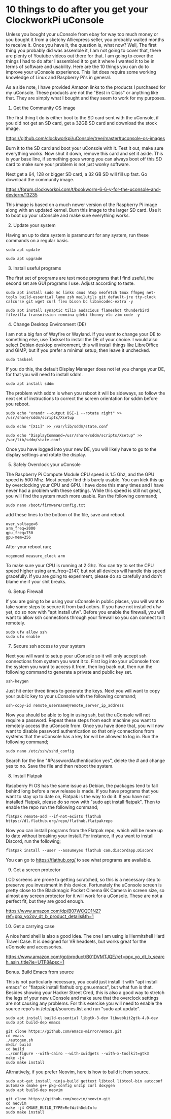 # 10 things to do after you get your ClockworkPi uConsole

Unless you bought your uConsole from ebay for way too much money or you bought it from a sketchy Alliexpress seller, you probably waited months to receive it. Once you have it, the question is, what now? Well, The first thing you probably did was  assemble it, I am not going to cover that, there are plenty of Youtube videos out there for that. I am going to cover the things I had to do after I assembled it to get it where I wanted it to be in terms of software and usability. Here are the 10 things you can do to improve your uConsole experience. This list does require some working knowledge of Linux and Raspberry Pi's in general.

As a side note, I have provided Amazon links to the products I purchased for my uConsole. These products are not the "Best in Class" or anything like that. They are simply what I bought and they seem to work for my purposes.

1. Get the Community OS image

The first thing t do is either boot to the SD card sent with the uConsole, if you did not get an SD card, get a 32GB SD card and download the stock image.

https://github.com/clockworkpi/uConsole/tree/master#uconsole-os-images

Burn it to the SD card and boot your uConsole with it. Test it out, make sure everything works. Now shut it down, remove this card and set it aside. This is your base line, if something goes wrong you can always boot off this SD card to make sure your problem is not just wonky software.

Next get a 64, 128 or bigger SD card, a 32 GB SD will fill up fast. Go download the community image.

https://forum.clockworkpi.com/t/bookworm-6-6-y-for-the-uconsole-and-devterm/13235

This image is based on a much newer version of the Raspberry Pi image along with an updated kernel. Burn this image to the larger SD card. Use it to boot up your uConsole and make sure everything works.

2. Update your system

Having an up to date system is paramount for any system, run these commands on a regular basis.

    sudo apt update

    sudo apt upgrade

3. Install useful programs

The first set of programs are text mode programs that I find useful, the second set are GUI programs I use. Adjust according to taste.

    sudo apt install sudo mc links cmus htop neofetch tmux ffmpeg net-tools build-essential lame zsh mailutils git default-jre tty-clock calcurse git wget curl flex bison bc libavcodec-extra -y

    sudo apt install synaptic tilix audacious flameshot thunderbird filezilla transmission remmina gdebi thonny vlc zim code -y

4. Change Desktop Environment (DE)

I am not a big fan of Wayfire or Wayland. If you want to change your DE to something else, use Tasksel to install the DE of your choice. I would also select Debian desktop environment, this will install things like LibreOffice and GIMP, but if you prefer a minimal setup, then leave it unchecked.

    sudo tasksel

If you do this, the default Display Manager does not let you change your DE, for that you will need to install sddm.

    sudo apt install sddm

The problem with sddm is when you reboot it will be sideways, so follow the next set of instructions to correct the screen orientation for sddm before you reboot.

    sudo echo "xrandr --output DSI-1 --rotate right" >>  /usr/share/sddm/scripts/Xsetup

    sudo echo "[X11]" >> /var/lib/sddm/state.conf

    sudo echo "DisplayCommand=/usr/share/sddm/scripts/Xsetup" >> /var/lib/sddm/state.conf

Once you have logged into your new DE, you will likely have to go to the display settings and rotate the display.

5. Safely Overclock your uConsole

The Raspberry Pi Compute Module CPU speed is 1.5 Ghz, and the GPU speed is 500 Mhz.  Most people find this barely usable. You can kick this up by overclocking your CPU and GPU. I have done this many times and I have never had a problem with these settings. While this speed is still not great, you will find the system much more usable. Run the following command;

    sudo nano /boot/firmware/config.txt

add these lines to the bottom of the file, save and reboot.

    over_voltage=6
    arm_freq=2000
    gpu_freq=750
    gpu-mem=256

After your reboot run;

    vcgencmd measure_clock arm

To make sure your CPU is running at 2 Ghz. You can try to set the CPU speed higher using arm_freq=2147, but not all devices will handle this speed gracefully. If you are going to experiment, please do so carefully and don't blame me if your shit breaks.

6. Setup Firewall

If you are going to be using your uConsole in public places, you will want to take some steps to secure it from bad actors. If you have not installed ufw yet, do so now with "apt install ufw".  Before you enable the firewall, you will want to allow ssh connections through your firewall so you can connect to it remotely.

    sudo ufw allow ssh
    sudo ufw enable

7. Secure ssh access to your system

Next you will want to setup your uConsole so it will only accept ssh connections from system you want it to. First log into your uConsole from the system you want to access it from, then log back out, then run the following command to generate a private and public key set.

    ssh-keygen

Just hit enter three times to generate the keys. Next you will want to copy your public key to your uConsole with the following command;

    ssh-copy-id remote_username@remote_server_ip_address

Now you should be able to log in using ssh, but the uConsole will not require a password. Repeat these steps from each machine you want to remotely access the uConsole from. Once you have done that, you will now want to disable password authentication so that only connections from systems that the uConsole has a key for will be allowed to log in. Run the following command;

    sudo nano /etc/ssh/sshd_config

Search for the line "#PasswordAuthentication yes", delete the # and change yes to no. Save the file and then reboot the system.

8. Install Flatpak

Raspberry Pi OS has the same issue as Debian, the packages tend to fall behind long before a new release is made.  If you have programs that you want to stay up to date on, Flatpak is the way to do it. If you have not installed Flatpak, please do so now with "sudo apt install flatpak". Then to enable the repo run the following command;

    flatpak remote-add --if-not-exists flathub https://dl.flathub.org/repo/flathub.flatpakrepo

Now you can install programs from the Flatpak repo, which will be more up to date without breaking your install. For instance, if you want to install Discord, run the following;

    flatpak install --user --assumeyes flathub com.discordapp.Discord

You can go to https://flathub.org/ to see what programs are available.

9. Get a screen protector

LCD screens are prone to  getting scratched, so this is a necessary step to preserve you investment in this device. Fortunately the uConsole screen is pretty close to the Blackmagic Pocket Cinema 6K Camera in screen size, so almost any screen protector for it will work for a uConsole. These are not a perfect fit, but they are good enough.

https://www.amazon.com/dp/B07WCQD1NZ?ref=ppx_yo2ov_dt_b_product_details&th=1 

10. Get a carrying case

A nice hard shell is also a good idea. The one I am using is Hermitshell Hard Travel Case. It is designed for VR headsets, but works great for the uConsole and accessories.

https://www.amazon.com/gp/product/B01DVMTJQE/ref=ppx_yo_dt_b_search_asin_title?ie=UTF8&psc=1

Bonus. Build Emacs from source

This is not particularly necessary, you could just install it with "apt install emacs" or "flatpak install flathub org.gnu.emacs", but what fun is that. Besides showing your Hacker Street Cred, this is also a good way to stretch the legs of your new uConsole and make sure that the overclock settings are not causing any problems. For this exercise you will need to enable the source repo's in /etc/apt/sources.list and run "sudo apt update".

    sudo apt install build-essential libgtk-3-dev libwebkit2gtk-4.0-dev
    sudo apt build-dep emacs 

    git clone https://github.com/emacs-mirror/emacs.git
    cd emacs
    ./autogen.sh
    mkdir build
    cd build
    ../configure --with-cairo --with-xwidgets --with-x-toolkit=gtk3
    make -j4
    sudo make install

Altrnatively, if you prefer Neovim, here is how to build it from source.

    sudo apt-get install ninja-build gettext libtool libtool-bin autoconf automake cmake g++ pkg-config unzip curl doxygen
    sudo apt build-dep neovim
    
    git clone https://github.com/neovim/neovim.git
    cd neovim
    make -j4 CMAKE_BUILD_TYPE=RelWithDebInfo
    sudo make install

